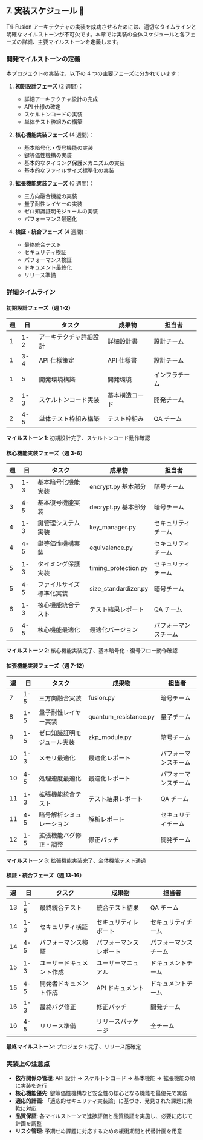 ## 7. 実装スケジュール 📅

Tri-Fusion アーキテクチャの実装を成功させるためには、適切なタイムラインと明確なマイルストーンが不可欠です。本章では実装の全体スケジュールと各フェーズの詳細、主要マイルストーンを定義します。

### 開発マイルストーンの定義

本プロジェクトの実装は、以下の 4 つの主要フェーズに分かれています：

1. **初期設計フェーズ** (2 週間)：

   - 詳細アーキテクチャ設計の完成
   - API 仕様の確定
   - スケルトンコードの実装
   - 単体テスト枠組みの構築

2. **核心機能実装フェーズ** (4 週間)：

   - 基本暗号化・復号機能の実装
   - 鍵等価性機構の実装
   - 基本的なタイミング保護メカニズムの実装
   - 基本的なファイルサイズ標準化の実装

3. **拡張機能実装フェーズ** (6 週間)：

   - 三方向融合機能の実装
   - 量子耐性レイヤーの実装
   - ゼロ知識証明モジュールの実装
   - パフォーマンス最適化

4. **検証・統合フェーズ** (4 週間)：
   - 最終統合テスト
   - セキュリティ検証
   - パフォーマンス検証
   - ドキュメント最終化
   - リリース準備

### 詳細タイムライン

#### 初期設計フェーズ（週 1-2）

| 週  | 日  | タスク                 | 成果物         | 担当者         |
| --- | --- | ---------------------- | -------------- | -------------- |
| 1   | 1-2 | アーキテクチャ詳細設計 | 詳細設計書     | 設計チーム     |
| 1   | 3-4 | API 仕様策定           | API 仕様書     | 設計チーム     |
| 1   | 5   | 開発環境構築           | 開発環境       | インフラチーム |
| 2   | 1-3 | スケルトンコード実装   | 基本構造コード | 開発チーム     |
| 2   | 4-5 | 単体テスト枠組み構築   | テスト枠組み   | QA チーム      |

**マイルストーン 1**: 初期設計完了、スケルトンコード動作確認

#### 核心機能実装フェーズ（週 3-6）

| 週  | 日  | タスク                   | 成果物               | 担当者               |
| --- | --- | ------------------------ | -------------------- | -------------------- |
| 3   | 1-3 | 基本暗号化機能実装       | encrypt.py 基本部分  | 暗号チーム           |
| 3   | 4-5 | 基本復号機能実装         | decrypt.py 基本部分  | 暗号チーム           |
| 4   | 1-3 | 鍵管理システム実装       | key_manager.py       | セキュリティチーム   |
| 4   | 4-5 | 鍵等価性機構実装         | equivalence.py       | セキュリティチーム   |
| 5   | 1-3 | タイミング保護実装       | timing_protection.py | セキュリティチーム   |
| 5   | 4-5 | ファイルサイズ標準化実装 | size_standardizer.py | 暗号チーム           |
| 6   | 1-3 | 核心機能統合テスト       | テスト結果レポート   | QA チーム            |
| 6   | 4-5 | 核心機能最適化           | 最適化バージョン     | パフォーマンスチーム |

**マイルストーン 2**: 核心機能実装完了、基本暗号化・復号フロー動作確認

#### 拡張機能実装フェーズ（週 7-12）

| 週  | 日  | タスク                     | 成果物                | 担当者               |
| --- | --- | -------------------------- | --------------------- | -------------------- |
| 7   | 1-5 | 三方向融合実装             | fusion.py             | 暗号チーム           |
| 8   | 1-5 | 量子耐性レイヤー実装       | quantum_resistance.py | 量子チーム           |
| 9   | 1-5 | ゼロ知識証明モジュール実装 | zkp_module.py         | 暗号チーム           |
| 10  | 1-3 | メモリ最適化               | 最適化レポート        | パフォーマンスチーム |
| 10  | 4-5 | 処理速度最適化             | 最適化レポート        | パフォーマンスチーム |
| 11  | 1-3 | 拡張機能統合テスト         | テスト結果レポート    | QA チーム            |
| 11  | 4-5 | 暗号解析シミュレーション   | 解析レポート          | セキュリティチーム   |
| 12  | 1-5 | 拡張機能バグ修正・調整     | 修正パッチ            | 開発チーム           |

**マイルストーン 3**: 拡張機能実装完了、全体機能テスト通過

#### 検証・統合フェーズ（週 13-16）

| 週  | 日  | タスク                   | 成果物                 | 担当者               |
| --- | --- | ------------------------ | ---------------------- | -------------------- |
| 13  | 1-5 | 最終統合テスト           | 統合テスト結果         | QA チーム            |
| 14  | 1-3 | セキュリティ検証         | セキュリティレポート   | セキュリティチーム   |
| 14  | 4-5 | パフォーマンス検証       | パフォーマンスレポート | パフォーマンスチーム |
| 15  | 1-3 | ユーザードキュメント作成 | ユーザーマニュアル     | ドキュメントチーム   |
| 15  | 4-5 | 開発者ドキュメント作成   | API ドキュメント       | ドキュメントチーム   |
| 16  | 1-3 | 最終バグ修正             | 修正パッチ             | 開発チーム           |
| 16  | 4-5 | リリース準備             | リリースパッケージ     | 全チーム             |

**最終マイルストーン**: プロジェクト完了、リリース版確定

### 実装上の注意点

- **依存関係の管理**: API 設計 → スケルトンコード → 基本機能 → 拡張機能の順に実装を進行
- **核心機能優先**: 鍵等価性機構など安全性の核心となる機能を最優先で実装
- **適応的計画**: 「適応的セキュリティ実装論」に基づき、発見された課題に柔軟に対応
- **品質保証**: 各マイルストーンで進捗評価と品質検証を実施し、必要に応じて計画を調整
- **リスク管理**: 予期せぬ課題に対応するための緩衝期間と代替計画を用意
